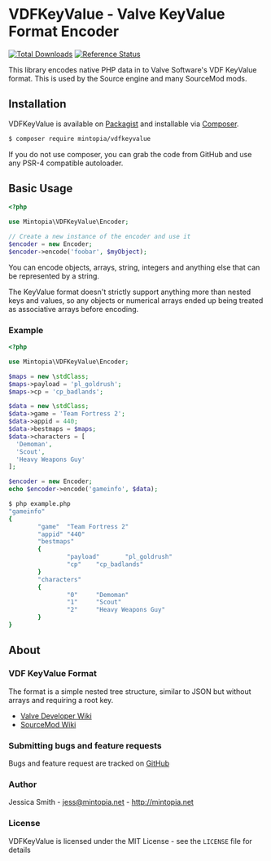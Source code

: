 # VDFKeyValue - Valve KeyValue Format Encoder

[![Total Downloads](https://img.shields.io/packagist/dt/mintopia/vdfkeyvalue.svg)](https://packagist.org/packages/mintopia/vdfkeyvalue)
[![Reference Status](https://www.versioneye.com/php/mintopia:vdfkeyvalue/reference_badge.svg)](https://www.versioneye.com/php/mintopia:vdfkeyvalue/references)

This library encodes native PHP data in to Valve Software's VDF KeyValue
format. This is used by the Source engine and many SourceMod mods.

## Installation

VDFKeyValue is available on [Packagist](https://packagist.org/packages/mintopia/vdfkeyvalue)
and installable via [Composer](https://getcomposer.org).

```bash
$ composer require mintopia/vdfkeyvalue
```

If you do not use composer, you can grab the code from GitHub and use any
PSR-4 compatible autoloader.

## Basic Usage

```php
<?php

use Mintopia\VDFKeyValue\Encoder;

// Create a new instance of the encoder and use it
$encoder = new Encoder;
$encoder->encode('foobar', $myObject);
```


You can encode objects, arrays, string, integers and anything else that can
be represented by a string.

The KeyValue format doesn't strictly support anything more than nested keys
and values, so any objects or numerical arrays ended up being treated as
associative arrays before encoding.

### Example

```php
<?php

use Mintopia\VDFKeyValue\Encoder;

$maps = new \stdClass;
$maps->payload = 'pl_goldrush';
$maps->cp = 'cp_badlands';

$data = new \stdClass;
$data->game = 'Team Fortress 2';
$data->appid = 440;
$data->bestmaps = $maps;
$data->characters = [
  'Demoman',
  'Scout',
  'Heavy Weapons Guy'
];

$encoder = new Encoder;
echo $encoder->encode('gameinfo', $data);
```

```bash
$ php example.php
"gameinfo"
{
        "game"  "Team Fortress 2"
        "appid" "440"
        "bestmaps"
        {
                "payload"       "pl_goldrush"
                "cp"    "cp_badlands"
        }
        "characters"
        {
                "0"     "Demoman"
                "1"     "Scout"
                "2"     "Heavy Weapons Guy"
        }
}
```

## About

### VDF KeyValue Format

The format is a simple nested tree structure, similar to JSON but without
arrays and requiring a root key.

 - [Valve Developer Wiki](https://developer.valvesoftware.com/wiki/KeyValues)
 - [SourceMod Wiki](https://wiki.alliedmods.net/KeyValues_%28SourceMod_Scripting%29)

### Submitting bugs and feature requests

Bugs and feature request are tracked on [GitHub](https://github.com/mintopia/vdfkeyvalue/issues)

### Author

Jessica Smith - <jess@mintopia.net> - <http://mintopia.net>

### License

VDFKeyValue is licensed under the MIT License - see the `LICENSE` file for details
